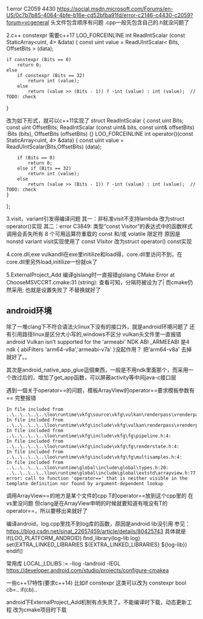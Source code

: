 
1.error C2059 4430
https://social.msdn.microsoft.com/Forums/en-US/0c7b7b85-4064-4bfe-b16e-cd52bfba91fd/error-c2146-c4430-c2059?forum=vcgeneral
头文件包含顺序有问题
.cpp一般先包含自己的.h就没问题了

2.c++ constexpr
需要c++17
LOO_FORCEINLINE int ReadIntScalar (const StaticArray<uint, 4> &data)
{
    const uint	value = ReadUIntScalar< Bits, OffsetBits > (data);

    if constexpr (Bits == 0)
        return 0;
    else
        if constexpr (Bits == 32)
            return int (value);
        else
            return (value >> (Bits - 1)) ? -int (value) : int (value);	// TODO: check
}

改为如下形式，就可以c++11实现了
struct ReadIntScalar
{
    const uint Bits;
    const uint OffsetBits;
    ReadIntScalar (const uint& bits, const uint& offsetBits) :Bits (bits), OffsetBits (offsetBits) {}
    LOO_FORCEINLINE int operator()(const StaticArray<uint, 4> &data)
    {
        const uint	value = ReadUIntScalar(Bits,OffsetBits) (data);

        if (Bits == 0)
            return 0;
        else if (Bits == 32)
            return int (value);
        else
            return (value >> (Bits - 1)) ? -int (value) : int (value);	// TODO: check
    }
};

3.visit，variant引发得编译问题
其一：非标准visit不支持lambda
改为struct operator()实现
其二：error C3849: 类型“const Visitor”的表达式中的函数样式调用会丢失所有 8 个可用运算符重载的 const 和/或 volatile 限定符
原因是nonstd variant visit实现使用了 const VIsitor
改为struct operator() const实现


4.core.dll,exe
vulkandll在exe里initilize和load得，core.dll里访问不到，在core.dll里另外load,initilize一份就ok了


5.ExternalProject_Add
编译glslang时一直报错glslang CMake Error at ChooseMSVCCRT.cmake:31 (string):
查看可知，分隔符被设为了|
而cmake仍然采用;
也就是设置失败了
不替换就好了


## android环境
除了一堆clang下不符合语法火linux下没有的接口外，就是android环境问题了
还有引用路径linux是区分大小写的,windows不区分
vulkan头文件里一直报错android Vulkan isn't supported for the 'armeabi' NDK ABI
_ARMEEABI 是4
ndk { abiFilters  'arm64-v8a','armeabi-v7a' }没起作用？
把'arm64-v8a' 去掉就好了。。

其次是android_native_app_glue這個東西，一般是不用ndk里面那个，而采用一个改过后的，增加了get_app函数，可以屏蔽activity等中间java-c接口层

遇到一個关于operator==的问题，模板ArrayView的operator==要求模板参数有==
完整报错
````
In file included from ..\..\..\..\..\loo\runtime\vkfg\source\vkfg\vulkan\renderpass\vrenderpass.cpp:4:
In file included from ..\..\..\..\..\loo\runtime\vkfg\include\vkfg\vulkan\renderpass\vrenderpass.h:3:
In file included from ..\..\..\..\..\loo\runtime\vkfg\include\vkfg\fg\pipeline.h:4:
In file included from ..\..\..\..\..\loo\runtime\vkfg\include\vkfg\fg\renderstate.h:4:
In file included from ..\..\..\..\..\loo\runtime\vkfg\include\vkfg\fg\multisamples.h:4:
In file included from ..\..\..\..\..\loo\runtime\global\include\global\types.h:20:
..\..\..\..\..\loo\runtime\global\include\global\extstd\arrayview.h:77:25: error: call to function 'operator==' that is neither visible in the template definition nor found by argument-dependent lookup
````

调用ArrayView==的地方是某个文件的cpp
T的operator==放到这个cpp里的
在vs里没问题
但clang是在ArrayView<T>申明的时候就要知道有哦没有T的operator==，所以要移出来就好了

编译android，log.cpp里找不到log库的函数，原因是android lib没引用
参见：https://blog.csdn.net/sinat_22657459/article/details/80425743
具体就是
if(LOO_PLATFORM_ANDROID)
    find_library(log-lib log)
    set(EXTRA_LINKED_LIBRARIES ${EXTRA_LINKED_LIBRARIES}  ${log-lib})
endif()

常用库
LOCAL_LDLIBS := -llog -landroid -lEGL 
https://developer.android.com/studio/projects/configure-cmakea


一些c++17特性(要求c++14)
比如if constexpr
这类可以改为
constexpr bool cb=..
if(cb)..


android下ExternalProject_Add机制有点失灵了。不能编译时下载，动态更新工程
改为cmake项目时下载


